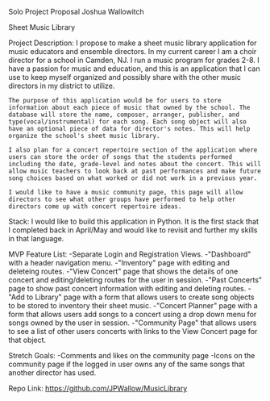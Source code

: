 Solo Project Proposal 
Joshua Wallowitch

Sheet Music Library

Project Description:
    I propose to make a sheet music library application for music educators and ensemble directors. In my current career I am a choir director for a school in Camden, NJ. I run a music program for grades 2-8. I have a passion for music and education, and this is an application that I can use to keep myself organized and possibly share with the other music directors in my district to utilize. 
    
    The purpose of this application would be for users to store information about each piece of music that owned by the school. The database will store the name, composer, arranger, publisher, and type(vocal/instrumental) for each song. Each song object will also have an optional piece of data for director's notes. This will help organize the school's sheet music library. 
    
    I also plan for a concert repertoire section of the application where users can store the order of songs that the students performed including the date, grade-level and notes about the concert. This will allow music teachers to look back at past performances and make future song choices based on what worked or did not work in a previous year. 
    
    I would like to have a music community page, this page will allow directors to see what other groups have performed to help other directors come up with concert repertoire ideas. 

Stack:
    I would like to build this application in Python. It is the first stack that I completed back in April/May and would like to revisit and further my skills in that language. 

MVP Feature List:
    -Separate Login and Registration Views. 
    -"Dashboard" with a header navigation menu.
    -"Inventory" page with editing and deleteing routes.
    -"View Concert" page that shows the details of one concert and editing/deleting routes for the user in session.
    -"Past Concerts" page to show past concert information with editing and deleting routes.
    -"Add to Library" page with a form that allows users to create song objects to be stored to inventory their sheet music.
    -"Concert Planner" page with a form that allows users add songs to a concert using a drop down menu for songs owned by the user in session. 
    -"Community Page" that allows users to see a list of other users concerts with links to the View Concert page for that object. 

Stretch Goals:
    -Comments and likes on the community page
    -Icons on the community page if the logged in user owns any of the same songs that another director has used. 
    
Repo Link:
    https://github.com/JPWallow/MusicLibrary
    
